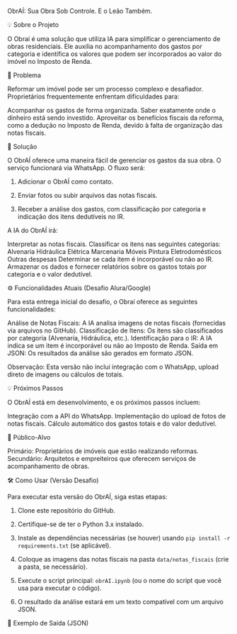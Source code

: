 ObrAÍ: Sua Obra Sob Controle. E o Leão Também.



💡 Sobre o Projeto

O Obraí é uma solução que utiliza IA para simplificar o gerenciamento de obras residenciais. Ele auxilia no acompanhamento dos gastos por categoria e identifica os valores que podem ser incorporados ao valor do imóvel no Imposto de Renda.



🎯 Problema 

Reformar um imóvel pode ser um processo complexo e desafiador. Proprietários frequentemente enfrentam dificuldades para:

Acompanhar os gastos de forma organizada.
Saber exatamente onde o dinheiro está sendo investido.
Aproveitar os benefícios fiscais da reforma, como a dedução no Imposto de Renda, devido à falta de organização das notas fiscais.


🚀 Solução 

O ObrAÍ oferece uma maneira fácil de gerenciar os gastos da sua obra. O serviço funcionará via WhatsApp. O fluxo será:

1. Adicionar o ObrAÍ como contato.

2. Enviar fotos ou subir arquivos das notas fiscais.

3. Receber a análise dos gastos, com classificação por categoria e indicação dos itens dedutíveis no IR.



A IA do ObrAÍ irá:

Interpretar as notas fiscais.
Classificar os itens nas seguintes categorias:
Alvenaria
Hidráulica
Elétrica
Marcenaria
Móveis
Pintura
Eletrodomésticos
Outras despesas
Determinar se cada item é incorporável ou não ao IR.
Armazenar os dados e fornecer relatórios sobre os gastos totais por categoria e o valor dedutível.


⚙️ Funcionalidades Atuais (Desafio Alura/Google)

Para esta entrega inicial do desafio, o Obraí oferece as seguintes funcionalidades:

Análise de Notas Fiscais: A IA analisa imagens de notas fiscais (fornecidas via arquivos no GitHub).
Classificação de Itens: Os itens são classificados por categoria (Alvenaria, Hidráulica, etc.).
Identificação para o IR: A IA indica se um item é incorporável ou não ao Imposto de Renda.
Saída em JSON: Os resultados da análise são gerados em formato JSON.


Observação: Esta versão não inclui integração com o WhatsApp, upload direto de imagens ou cálculos de totais.



💡 Próximos Passos 

O ObrAÍ está em desenvolvimento, e os próximos passos incluem:

Integração com a API do WhatsApp.
Implementação do upload de fotos de notas fiscais.
Cálculo automático dos gastos totais e do valor dedutível.


🎯 Público-Alvo

Primário: Proprietários de imóveis que estão realizando reformas.
Secundário: Arquitetos e empreiteiros que oferecem serviços de acompanhamento de obras.


🛠️ Como Usar (Versão Desafio) 

Para executar esta versão do ObrAÍ, siga estas etapas:

1. Clone este repositório do GitHub.

2. Certifique-se de ter o Python 3.x instalado.

3. Instale as dependências necessárias (se houver) usando `pip install -r requirements.txt` (se aplicável).

4. Coloque as imagens das notas fiscais na pasta `data/notas_fiscais` (crie a pasta, se necessário).

5. Execute o script principal: `obrAI.ipynb` (ou o nome do script que você usa para executar o código).

6. O resultado da análise estará em um texto compatível com um arquivo JSON.



📄 Exemplo de Saída (JSON)

```json { "nota_fiscal_1.jpg": [ { "item": "Saco de cimento 50kg", "categoria": "Alvenaria", "incorporavel_ir": true }, { "item": "Torneira cromada", "categoria": "Hidráulica", "incorporavel_ir": false } ], "nota_fiscal_2.png": [ // Outros itens e notas fiscais ] } 
